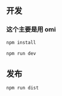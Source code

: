 ## 开发
### 这个主要是用 omi


```js
npm install 
```

``` js
npm run dev
```

## 发布

``` js
npm run dist
```

